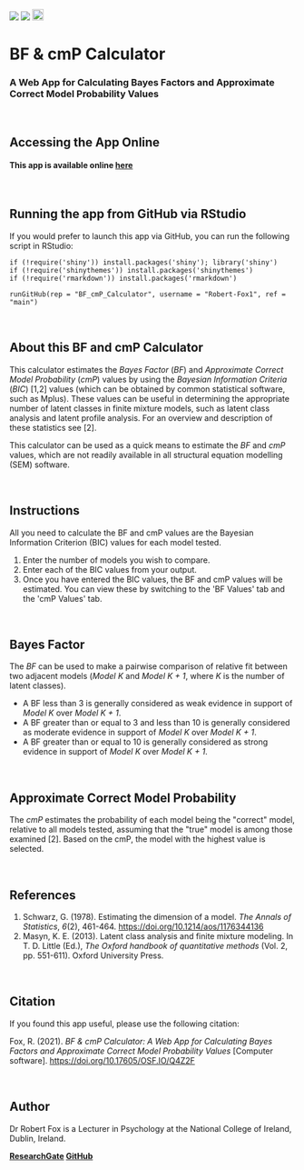 [<img src="https://img.shields.io/badge/DOI-10.17605%2FOSF.IO%2FQ4Z2F-blue" />](https://doi.org/10.17605/OSF.IO/Q4Z2F)
<img src="https://img.shields.io/badge/LICENSE-MIT-orange" />
[<img src="https://img.shields.io/badge/CITATION-Fox%2C%20R.%20(2021).%20BF%20%26%20cmP%20Calculator%3A%20A%20Web%20App%20for%20Calculating%20Bayes%20Factors%20and%20Approximate%20Correct%20Model%20Probability%20Values%20%5BComputer%20software%5D.%20https%3A%2F%2Fdoi.org%2F10.17605%2FOSF.IO%2FQ4Z2F-blueviolet" height="20" />](https://doi.org/10.17605/OSF.IO/Q4Z2F)

# BF & cmP Calculator 
### A Web App for Calculating Bayes Factors and Approximate Correct Model Probability Values

<br> 

## Accessing the App Online

#### **This app is available online [here](https://robert-fox.shinyapps.io/BF_cmP_Calculator/)**

<br> 

## Running the app from GitHub via RStudio
If you would prefer to launch this app via GitHub, you can run the following script in RStudio: 

```{r}
if (!require('shiny')) install.packages('shiny'); library('shiny')
if (!require('shinythemes')) install.packages('shinythemes')
if (!require('rmarkdown')) install.packages('rmarkdown')

runGitHub(rep = "BF_cmP_Calculator", username = "Robert-Fox1", ref = "main")
```
<br> 

## About this BF and cmP Calculator
This calculator estimates the *Bayes Factor* (*BF*) and *Approximate Correct Model Probability* (*cmP*) values by using the *Bayesian Information Criteria* (*BIC*) [1,2] values (which can be obtained by common statistical software, such as Mplus). These values can be useful in determining the appropriate number of latent classes in finite mixture models, such as latent class analysis and latent profile analysis. For an overview and description of these statistics see [2].

This calculator can be used as a quick means to estimate the *BF* and *cmP* values, which are not readily available in all structural equation modelling (SEM) software.

<br> 

## Instructions

All you need to calculate the BF and cmP values are the Bayesian Information Criterion (BIC) values for each model tested. 

1. Enter the number of models you wish to compare. 
2. Enter each of the BIC values from your output.
3. Once you have entered the BIC values, the BF and cmP values will be estimated. You can view these by switching to the 'BF Values' tab and the 'cmP Values' tab. 

<br> 

## Bayes Factor 
The *BF* can be used to make a pairwise comparison of relative fit between two adjacent models (*Model K* and *Model K + 1*, where *K* is the number of latent classes). 

* A BF less than 3 is generally considered as weak evidence in support of *Model K* over *Model K + 1*.  
* A BF greater than or equal to 3 and less than 10 is generally considered as moderate evidence in support of *Model K* over *Model K + 1*.  
* A BF greater than or equal to 10 is generally considered as strong evidence in support of *Model K* over *Model K + 1*. 

<br> 

## Approximate Correct Model Probability
The *cmP* estimates the probability of each model being the "correct" model, relative to all models tested, assuming that the "true" model is among those examined [2]. Based on the cmP, the model with the highest value is selected. 

<br> 

## References
1. Schwarz, G. (1978). Estimating the dimension of a model. *The Annals of Statistics*, *6*(2), 461-464. https://doi.org/10.1214/aos/1176344136 
2. Masyn, K. E. (2013). Latent class analysis and finite mixture modeling. In T. D. Little (Ed.), *The Oxford handbook of quantitative methods* (Vol. 2, pp. 551-611). Oxford University Press.

<br>

## Citation 
If you found this app useful, please use the following citation:  

Fox, R. (2021). *BF & cmP Calculator: A Web App for Calculating Bayes Factors and Approximate Correct Model Probability Values* [Computer software]. https://doi.org/10.17605/OSF.IO/Q4Z2F

<br>

## Author 

Dr Robert Fox is a Lecturer in Psychology at the National College of Ireland, Dublin, Ireland. 

**[ResearchGate](https://www.researchgate.net/profile/Robert-Fox-5) 
[GitHub](https://github.com/Robert-Fox1)**

<br> 
